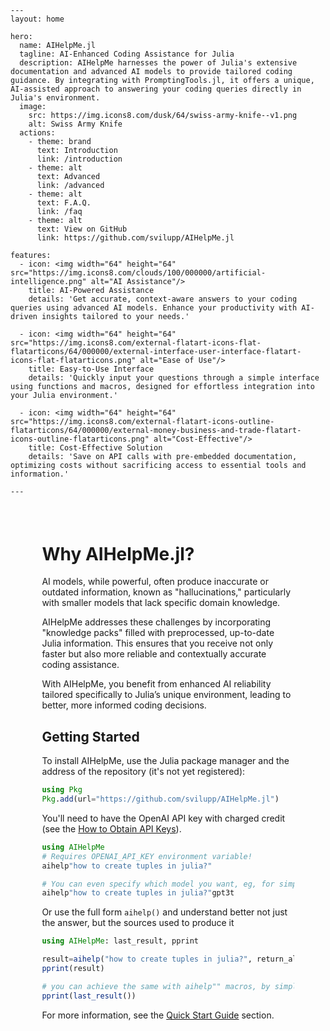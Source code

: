 ```@raw html
---
layout: home

hero:
  name: AIHelpMe.jl
  tagline: AI-Enhanced Coding Assistance for Julia
  description: AIHelpMe harnesses the power of Julia's extensive documentation and advanced AI models to provide tailored coding guidance. By integrating with PromptingTools.jl, it offers a unique, AI-assisted approach to answering your coding queries directly in Julia's environment.
  image:
    src: https://img.icons8.com/dusk/64/swiss-army-knife--v1.png
    alt: Swiss Army Knife
  actions:
    - theme: brand
      text: Introduction
      link: /introduction
    - theme: alt
      text: Advanced
      link: /advanced
    - theme: alt
      text: F.A.Q.
      link: /faq
    - theme: alt
      text: View on GitHub
      link: https://github.com/svilupp/AIHelpMe.jl

features:
  - icon: <img width="64" height="64" src="https://img.icons8.com/clouds/100/000000/artificial-intelligence.png" alt="AI Assistance"/>
    title: AI-Powered Assistance
    details: 'Get accurate, context-aware answers to your coding queries using advanced AI models. Enhance your productivity with AI-driven insights tailored to your needs.'

  - icon: <img width="64" height="64" src="https://img.icons8.com/external-flatart-icons-flat-flatarticons/64/000000/external-interface-user-interface-flatart-icons-flat-flatarticons.png" alt="Ease of Use"/>
    title: Easy-to-Use Interface
    details: 'Quickly input your questions through a simple interface using functions and macros, designed for effortless integration into your Julia environment.'

  - icon: <img width="64" height="64" src="https://img.icons8.com/external-flatart-icons-outline-flatarticons/64/000000/external-money-business-and-trade-flatart-icons-outline-flatarticons.png" alt="Cost-Effective"/>
    title: Cost-Effective Solution
    details: 'Save on API calls with pre-embedded documentation, optimizing costs without sacrificing access to essential tools and information.'

---
```



<p style="margin-bottom:2cm"></p>

<div class="vp-doc" style="width:80%; margin:auto">

<h1> Why AIHelpMe.jl? </h1>

AI models, while powerful, often produce inaccurate or outdated information, known as "hallucinations," particularly with smaller models that lack specific domain knowledge. 

AIHelpMe addresses these challenges by incorporating "knowledge packs" filled with preprocessed, up-to-date Julia information. This ensures that you receive not only faster but also more reliable and contextually accurate coding assistance. 

With AIHelpMe, you benefit from enhanced AI reliability tailored specifically to Julia’s unique environment, leading to better, more informed coding decisions.


<h2> Getting Started </h2>

To install AIHelpMe, use the Julia package manager and the address of the repository (it's not yet registered):

```julia
using Pkg
Pkg.add(url="https://github.com/svilupp/AIHelpMe.jl")
```

You'll need to have the OpenAI API key with charged credit (see the [How to Obtain API Keys](@ref)).

```julia
using AIHelpMe
# Requires OPENAI_API_KEY environment variable!
aihelp"how to create tuples in julia?"

# You can even specify which model you want, eg, for simple and fast answers use "gpt3t" = GPT-3.5 Turbo
aihelp"how to create tuples in julia?"gpt3t
```

Or use the full form `aihelp()` and understand better not just the answer, but the sources used to produce it
```julia
using AIHelpMe: last_result, pprint

result=aihelp("how to create tuples in julia?", return_all=true)
pprint(result)

# you can achieve the same with aihelp"" macros, by simply calling the "last_result"
pprint(last_result())
```


For more information, see the [Quick Start Guide](@ref) section.

<br>

</div>
